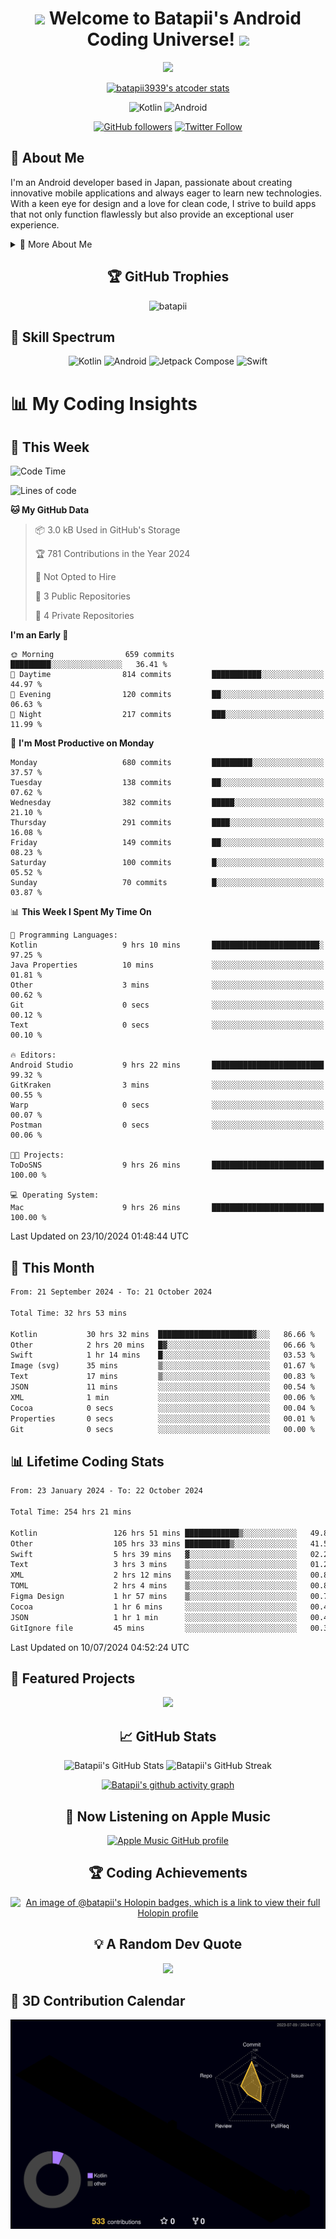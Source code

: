 <h1 align="center">
  <img src="https://media.giphy.com/media/hvRJCLFzcasrR4ia7z/giphy.gif" width="28">
  Welcome to Batapii's Android Coding Universe!
  <img src="https://media.giphy.com/media/hvRJCLFzcasrR4ia7z/giphy.gif" width="28">
</h1>

<p align="center">
  <img src="https://readme-typing-svg.herokuapp.com/?lines=Android+Developer+in+Japan;Always%20learning%20new%20things&font=Fira%20Code&center=true&width=440&height=45&color=f75c7e&vCenter=true&size=22">
</p>

<div align="center">

[![batapii3939's atcoder stats](https://atcoder-readme-stats.vercel.app/stats/batapii3939?theme=dark&show_history=5&width=450)](https://github.com/iwbc-mzk/atcoder-readme-stats)

![Kotlin](https://img.shields.io/badge/Kotlin-★☆☆☆☆☆☆☆☆☆-brightgreen)
![Android](https://img.shields.io/badge/Android-★☆☆☆☆☆☆☆☆☆-brightgreen)

  
[![GitHub followers](https://img.shields.io/github/followers/batapii?style=social)](https://github.com/batapii)
[![Twitter Follow](https://img.shields.io/twitter/follow/batapii?style=social)](https://twitter.com/batapii3939)

</div>

## 🚀 About Me
I'm an Android developer based in Japan, passionate about creating innovative mobile applications and always eager to learn new technologies. With a keen eye for design and a love for clean code, I strive to build apps that not only function flawlessly but also provide an exceptional user experience.

<details>
<summary>🌟 More About Me</summary>

- 🔭 I'm currently working on revolutionizing mobile productivity apps
- 🌱 I'm currently learning Kotlin Multiplatform and Jetpack Compose
- 👯 I'm looking to collaborate on open-source Android projects

</details>

<h2 align="center">🏆 GitHub Trophies</h2>
<p align="center">
  <img src="https://github-profile-trophy.vercel.app/?username=batapii&theme=nord&column=7&no-frame=true&no-bg=true&rank=SECRET,SSS,SS,S,AAA,AA,A,B,C,?" alt="batapii" />
</p>

## 🌈 Skill Spectrum

<div align="center">

![Kotlin](https://img.shields.io/badge/Kotlin-0095D5?style=for-the-badge&logo=kotlin&logoColor=white)
![Android](https://img.shields.io/badge/Android-3DDC84?style=for-the-badge&logo=android&logoColor=white)
![Jetpack Compose](https://img.shields.io/badge/Jetpack%20Compose-4285F4?style=for-the-badge&logo=jetpackcompose&logoColor=white)
![Swift](https://img.shields.io/badge/Swift-FA7343?style=for-the-badge&logo=swift&logoColor=white)

</div>


# 📊 My Coding Insights

## 📅 This Week
<!--START_SECTION:waka-week-->
![Code Time](http://img.shields.io/badge/Code%20Time-255%20hrs%2033%20mins-blue)

![Lines of code](https://img.shields.io/badge/From%20Hello%20World%20I%27ve%20Written-124.1%20thousand%20lines%20of%20code-blue)

**🐱 My GitHub Data** 

> 📦 3.0 kB Used in GitHub's Storage 
 > 
> 🏆 781 Contributions in the Year 2024
 > 
> 🚫 Not Opted to Hire
 > 
> 📜 3 Public Repositories 
 > 
> 🔑 4 Private Repositories 
 > 
**I'm an Early 🐤** 

```text
🌞 Morning                659 commits         █████████░░░░░░░░░░░░░░░░   36.41 % 
🌆 Daytime                814 commits         ███████████░░░░░░░░░░░░░░   44.97 % 
🌃 Evening                120 commits         ██░░░░░░░░░░░░░░░░░░░░░░░   06.63 % 
🌙 Night                  217 commits         ███░░░░░░░░░░░░░░░░░░░░░░   11.99 % 
```
📅 **I'm Most Productive on Monday** 

```text
Monday                   680 commits         █████████░░░░░░░░░░░░░░░░   37.57 % 
Tuesday                  138 commits         ██░░░░░░░░░░░░░░░░░░░░░░░   07.62 % 
Wednesday                382 commits         █████░░░░░░░░░░░░░░░░░░░░   21.10 % 
Thursday                 291 commits         ████░░░░░░░░░░░░░░░░░░░░░   16.08 % 
Friday                   149 commits         ██░░░░░░░░░░░░░░░░░░░░░░░   08.23 % 
Saturday                 100 commits         █░░░░░░░░░░░░░░░░░░░░░░░░   05.52 % 
Sunday                   70 commits          █░░░░░░░░░░░░░░░░░░░░░░░░   03.87 % 
```


📊 **This Week I Spent My Time On** 

```text
💬 Programming Languages: 
Kotlin                   9 hrs 10 mins       ████████████████████████░   97.25 % 
Java Properties          10 mins             ░░░░░░░░░░░░░░░░░░░░░░░░░   01.81 % 
Other                    3 mins              ░░░░░░░░░░░░░░░░░░░░░░░░░   00.62 % 
Git                      0 secs              ░░░░░░░░░░░░░░░░░░░░░░░░░   00.12 % 
Text                     0 secs              ░░░░░░░░░░░░░░░░░░░░░░░░░   00.10 % 

🔥 Editors: 
Android Studio           9 hrs 22 mins       █████████████████████████   99.32 % 
GitKraken                3 mins              ░░░░░░░░░░░░░░░░░░░░░░░░░   00.55 % 
Warp                     0 secs              ░░░░░░░░░░░░░░░░░░░░░░░░░   00.07 % 
Postman                  0 secs              ░░░░░░░░░░░░░░░░░░░░░░░░░   00.06 % 

🐱‍💻 Projects: 
ToDoSNS                  9 hrs 26 mins       █████████████████████████   100.00 % 

💻 Operating System: 
Mac                      9 hrs 26 mins       █████████████████████████   100.00 % 
```


 Last Updated on 23/10/2024 01:48:44 UTC
<!--END_SECTION:waka-week-->

## 📅 This Month
<!--START_SECTION:wakamonth-->

```txt
From: 21 September 2024 - To: 21 October 2024

Total Time: 32 hrs 53 mins

Kotlin           30 hrs 32 mins  █████████████████████▓░░░   86.66 %
Other            2 hrs 20 mins   █▓░░░░░░░░░░░░░░░░░░░░░░░   06.66 %
Swift            1 hr 14 mins    █░░░░░░░░░░░░░░░░░░░░░░░░   03.53 %
Image (svg)      35 mins         ▒░░░░░░░░░░░░░░░░░░░░░░░░   01.67 %
Text             17 mins         ▒░░░░░░░░░░░░░░░░░░░░░░░░   00.83 %
JSON             11 mins         ░░░░░░░░░░░░░░░░░░░░░░░░░   00.54 %
XML              1 min           ░░░░░░░░░░░░░░░░░░░░░░░░░   00.06 %
Cocoa            0 secs          ░░░░░░░░░░░░░░░░░░░░░░░░░   00.04 %
Properties       0 secs          ░░░░░░░░░░░░░░░░░░░░░░░░░   00.01 %
Git              0 secs          ░░░░░░░░░░░░░░░░░░░░░░░░░   00.00 %
```

<!--END_SECTION:wakamonth-->

## 📊 Lifetime Coding Stats

<!--START_SECTION:wakaalltime-->

```txt
From: 23 January 2024 - To: 22 October 2024

Total Time: 254 hrs 21 mins

Kotlin                 126 hrs 51 mins ████████████▒░░░░░░░░░░░░   49.87 %
Other                  105 hrs 33 mins ██████████▒░░░░░░░░░░░░░░   41.50 %
Swift                  5 hrs 39 mins   ▓░░░░░░░░░░░░░░░░░░░░░░░░   02.23 %
Text                   3 hrs 3 mins    ▒░░░░░░░░░░░░░░░░░░░░░░░░   01.20 %
XML                    2 hrs 12 mins   ▒░░░░░░░░░░░░░░░░░░░░░░░░   00.87 %
TOML                   2 hrs 4 mins    ▒░░░░░░░░░░░░░░░░░░░░░░░░   00.81 %
Figma Design           1 hr 57 mins    ▒░░░░░░░░░░░░░░░░░░░░░░░░   00.77 %
Cocoa                  1 hr 6 mins     ░░░░░░░░░░░░░░░░░░░░░░░░░   00.44 %
JSON                   1 hr 1 min      ░░░░░░░░░░░░░░░░░░░░░░░░░   00.40 %
GitIgnore file         45 mins         ░░░░░░░░░░░░░░░░░░░░░░░░░   00.30 %
```

<!--END_SECTION:wakaalltime-->

Last Updated on 10/07/2024 04:52:24 UTC

## 🌟 Featured Projects

<div align="center">
  <a href="https://github.com/batapii/ToDoSNS">
    <img src="https://github-readme-stats.vercel.app/api/pin/?username=batapii&repo=ToDoSNS&theme=radical" />
  </a>

## 📈 GitHub Stats

<div align="center">
  <img src="https://github-readme-stats.vercel.app/api?username=batapii&show_icons=true&theme=radical" alt="Batapii's GitHub Stats" />
  <img src="https://github-readme-streak-stats.herokuapp.com/?user=batapii&theme=radical" alt="Batapii's GitHub Streak" />
  
[![Batapii's github activity graph](https://github-readme-activity-graph.vercel.app/graph?username=batapii&theme=react-dark)](https://github.com/ashutosh00710/github-readme-activity-graph)
</div>

## 🎵 Now Listening on Apple Music

<div align="center">
  
[![Apple Music GitHub profile](https://music-profile.rayriffy.com/theme/dark.svg?uid=001005.6598667d2ffd4a10a4f429edd0ba24c4.1156)](https://github.com/rayriffy/apple-music-github-profile)

</div>


## 🏆 Coding Achievements

<div align="center">

[![An image of @batapii's Holopin badges, which is a link to view their full Holopin profile](https://holopin.me/batapii)](https://holopin.io/@batapii)

</div>

## 💡 A Random Dev Quote

<div align="center">

![](https://quotes-github-readme.vercel.app/api?type=horizontal&theme=radical)

</div>

</div>

## 🚀 3D Contribution Calendar

<div align="center">
  
![](./profile-3d-contrib/profile-night-rainbow.svg)

</div>
